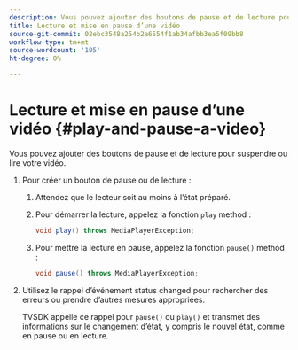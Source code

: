 ```yaml
---
description: Vous pouvez ajouter des boutons de pause et de lecture pour suspendre ou lire votre vidéo.
title: Lecture et mise en pause d’une vidéo
source-git-commit: 02ebc3548a254b2a6554f1ab34afbb3ea5f09bb8
workflow-type: tm+mt
source-wordcount: '105'
ht-degree: 0%

---
```


# Lecture et mise en pause d’une vidéo {#play-and-pause-a-video}

Vous pouvez ajouter des boutons de pause et de lecture pour suspendre ou lire votre vidéo.

1. Pour créer un bouton de pause ou de lecture :
   1. Attendez que le lecteur soit au moins à l’état préparé.
   1. Pour démarrer la lecture, appelez la fonction `play` method :

      ```java
      void play() throws MediaPlayerException;
      ```

   1. Pour mettre la lecture en pause, appelez la fonction `pause()` method :

      ```java
      void pause() throws MediaPlayerException;
      ```

1. Utilisez le rappel d’événement status changed pour rechercher des erreurs ou prendre d’autres mesures appropriées.

   TVSDK appelle ce rappel pour `pause()` ou `play()` et transmet des informations sur le changement d’état, y compris le nouvel état, comme en pause ou en lecture.
